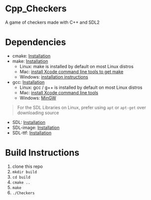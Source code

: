 # Cpp_Checkers
A game of checkers made with C++ and SDL2

# Dependencies
- cmake: [Installation](https://cmake.org/download/)
- make: [Installation](https://www.gnu.org/software/make/)
    - Linux: make is installed by default on most Linux distros
    - Mac: [install Xcode command line tools to get make](https://developer.apple.com/xcode/features/)
    - Windows: [installation instructions](http://gnuwin32.sourceforge.net/packages/make.htm)
- gcc: [Installation](https://gcc.gnu.org/install/)
    - Linux: gcc / g++ is installed by default on most Linux distros
    - Mac: [install Xcode command line tools](https://developer.apple.com/xcode/features/)
    - Windows: [MinGW](http://www.mingw.org/)
> For the SDL Libraries on Linux, prefer using `apt` or `apt-get` over downloading source
- SDL: [Installation](https://www.libsdl.org/download-2.0.php)
- SDL-image: [Installation](https://www.libsdl.org/projects/SDL_image/)
- SDL-ttf: [Installation](https://www.libsdl.org/projects/SDL_ttf/)

# Build Instructions
1. clone this repo
2. `mkdir build`
3. `cd build`
4. `cmake ..`
5. `make`
6. `./Checkers`
